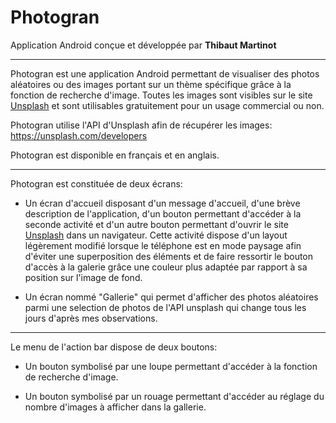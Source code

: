 # Photogran
Application Android conçue et développée par __Thibaut Martinot__

---

Photogran est une application Android permettant de visualiser des photos aléatoires ou des images portant sur un thème spécifique grâce à la fonction de recherche d'image. Toutes les images sont visibles sur le site [Unsplash](https://unsplash.com/) et sont utilisables gratuitement pour un usage commercial ou non.

Photogran utilise l'API d'Unsplash afin de récupérer les images: https://unsplash.com/developers

Photogran est disponible en français et en anglais.

--- 

Photogran est constituée de deux écrans: 

* Un écran d'accueil disposant d'un message d'accueil, d'une brève description de l'application, d'un bouton permettant d'accéder à la seconde activité et d'un autre bouton permettant d'ouvrir le site [Unsplash](https://unsplash.com/) dans un navigateur. Cette activité dispose d'un layout légèrement modifié lorsque le téléphone est en mode paysage afin d'éviter une superposition des éléments et de faire ressortir le bouton d'accès à la galerie grâce une couleur plus adaptée par rapport à sa position sur l'image de fond.

* Un écran nommé "Gallerie" qui permet d'afficher des photos aléatoires parmi une selection de photos de l'API unsplash qui change tous les jours d'après mes observations.

---

Le menu de l'action bar dispose de deux boutons:

* Un bouton symbolisé par une loupe permettant d'accéder à la fonction de recherche d'image.

* Un bouton symbolisé par un rouage permettant d'accéder au réglage du nombre d'images à afficher dans la gallerie.

